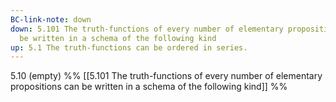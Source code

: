 ```yaml
---
BC-link-note: down
down: 5.101 The truth-functions of every number of elementary propositions can
  be written in a schema of the following kind
up: 5.1 The truth-functions can be ordered in series.
---
```

5.10 (empty)
%%
[[5.101 The truth-functions of every number of elementary propositions can be written in a schema of the following kind]] %%